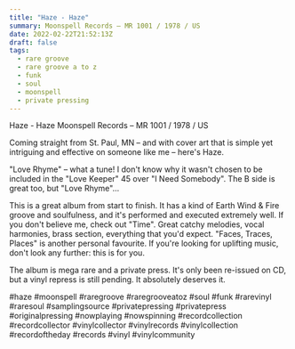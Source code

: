 ```yaml
---
title: "Haze - Haze"
summary: Moonspell Records – MR 1001 / 1978 / US
date: 2022-02-22T21:52:13Z
draft: false
tags:
  - rare groove
  - rare groove a to z
  - funk
  - soul
  - moonspell
  - private pressing
---
```

Haze - Haze
Moonspell Records – MR 1001 / 1978 / US

Coming straight from St. Paul, MN – and with cover art that is simple yet intriguing and effective on someone like me – here's Haze.

"Love Rhyme" – what a tune! I don't know why it wasn't chosen to be included in the "Love Keeper" 45 over "I Need Somebody". The B side is great too, but "Love Rhyme"...

This is a great album from start to finish. It has a kind of Earth Wind & Fire groove and soulfulness, and it's performed and executed extremely well. If you don't believe me, check out "Time". Great catchy melodies, vocal harmonies, brass section, everything that you'd expect. "Faces, Traces, Places" is another personal favourite. If you're looking for uplifting music, don't look any further: this is for you.

The album is mega rare and a private press. It's only been re-issued on CD, but a vinyl repress is still pending. It absolutely deserves it.

#haze #moonspell #raregroove #raregrooveatoz #soul #funk #rarevinyl #raresoul #samplingsource #privatepressing #privatepress #originalpressing #nowplaying #nowspinning #recordcollection #recordcollector #vinylcollector #vinylrecords #vinylcollection #recordoftheday #records #vinyl #vinylcommunity
